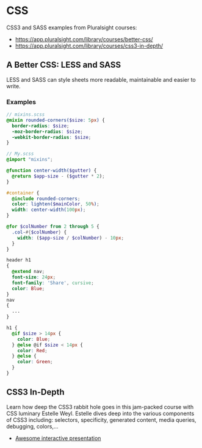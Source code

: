 # CSS

CSS3 and SASS examples from Pluralsight courses:

- https://app.pluralsight.com/library/courses/better-css/
- https://app.pluralsight.com/library/courses/css3-in-depth/

## A Better CSS: LESS and SASS

LESS and SASS can style sheets more readable, maintainable and easier to write.

### Examples

```scss
// mixins.scss
@mixin rounded-corners($size: 5px) {
  border-radius: $size;
  -moz-border-radius: $size;
  -webkit-border-radius: $size;
}
```

```scss
// My.scss
@import "mixins";
```

```scss
@function center-width($gutter) {
  @return $app-size - ($gutter * 2);
}
```

```scss
#container {
  @include rounded-corners;
  color: lighten($mainColor, 50%);
  width: center-width(100px);
}
```

```scss
@for $colNumber from 2 through 5 {
  .col-#{$colNumber} {
    width: ($app-size / $colNumber) - 10px;
  }
}
```

```scss
header h1
{
  @extend nav;
  font-size: 24px;
  font-family: 'Share', cursive;
  color: Blue;
}
nav
{
  ...
}
```

```scss
h1 {
  @if $size > 14px {
    color: Blue;
  } @else @if $size < 14px {
    color: Red;
  } @else {
    color: Green;
  }
}
```

## CSS3 In-Depth

Learn how deep the CSS3 rabbit hole goes in this jam-packed course with CSS
luminary Estelle Weyl. Estelle dives deep into the various components of CSS3
including: selectors, specificity, generated content, media queries, debugging,
colors,...

- [Awesome interactive presentation](http://estelle.github.io/CSS-Workshop/)
